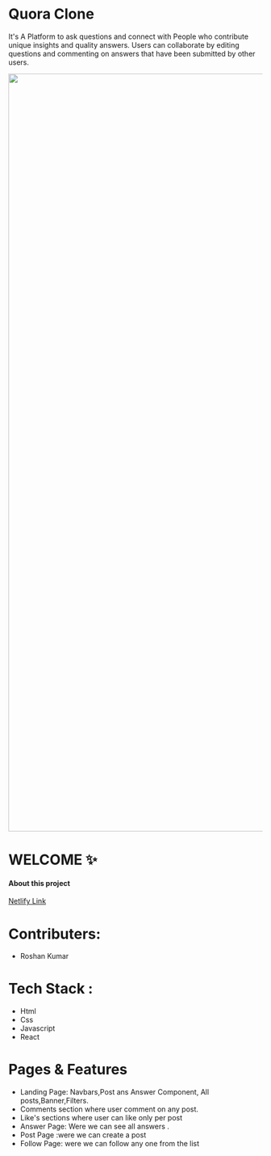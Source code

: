 <h1>Quora  Clone</h1>
<p>It's A Platform to ask questions and connect with People who contribute unique insights and quality answers. Users can collaborate by editing questions and commenting on answers that have been submitted by other users.</p>
<img width="1500" src="https://roshan-portfolio1.netlify.app/quora.png" alt="">
<h1>WELCOME ✨</h1>

<h4>About this project</h4>

<a target="_blank" href="https://quorac.netlify.app/">Netlify Link</a>

<h1>Contributers:</h1>
<ul>
  <li>Roshan Kumar</li>
</ul>

<h1>Tech Stack :</h1>
<ul> 
  <li>Html</li>
  <li>Css</li>
  <li>Javascript</li>
  <li>React</li>
</ul>
  
<h1>Pages & Features</h1>
<ul> 
  <li>Landing Page: Navbars,Post ans Answer Component, All posts,Banner,Filters.</li>
  <li>Comments section where user comment on any post.</li>
  <li>Like's sections where user can like only per post</li>
  <li>Answer Page: Were we can see all answers .</li>
  <li>Post Page :were we can create a post </li>
  <li>Follow Page: were we can follow any one from the list </li>
</ul>

